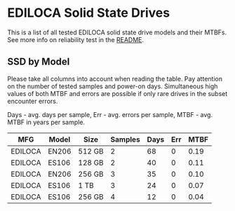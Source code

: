 EDILOCA Solid State Drives
==========================

This is a list of all tested EDILOCA solid state drive models and their MTBFs. See
more info on reliability test in the [README](https://github.com/linuxhw/SMART).

SSD by Model
------------

Please take all columns into account when reading the table. Pay attention on the
number of tested samples and power-on days. Simultaneous high values of both MTBF
and errors are possible if only rare drives in the subset encounter errors.

Days - avg. days per sample,
Err  - avg. errors per sample,
MTBF - avg. MTBF in years per sample.

| MFG       | Model              | Size   | Samples | Days  | Err   | MTBF |
|-----------|--------------------|--------|---------|-------|-------|------|
| EDILOCA   | EN206              | 512 GB | 2       | 68    | 0     | 0.19   |
| EDILOCA   | ES106              | 128 GB | 2       | 40    | 0     | 0.11   |
| EDILOCA   | EN206              | 256 GB | 3       | 35    | 0     | 0.10   |
| EDILOCA   | ES106              | 1 TB   | 3       | 24    | 0     | 0.07   |
| EDILOCA   | ES106              | 256 GB | 4       | 12    | 0     | 0.04   |
